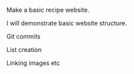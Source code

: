 Make a basic recipe website.

I will demonstrate basic website structure.

Git commits

List creation

Linking images etc


